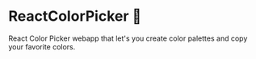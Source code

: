 # ReactColorPicker 🎨
React Color Picker webapp that let's you create color palettes and copy your favorite colors.
